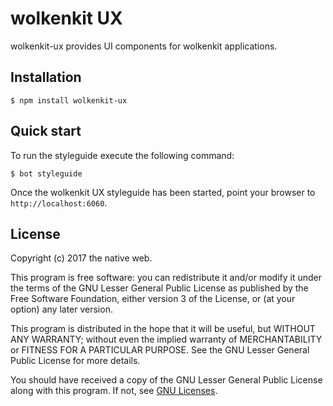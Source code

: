 # wolkenkit UX

wolkenkit-ux provides UI components for wolkenkit applications.

## Installation

```shell
$ npm install wolkenkit-ux
```

## Quick start

To run the styleguide execute the following command:

```shell
$ bot styleguide
```

Once the wolkenkit UX styleguide has been started, point your browser to `http://localhost:6060`.

## License

Copyright (c) 2017 the native web.

This program is free software: you can redistribute it and/or modify it under the terms of the GNU Lesser General Public License as published by the Free Software Foundation, either version 3 of the License, or (at your option) any later version.

This program is distributed in the hope that it will be useful, but WITHOUT ANY WARRANTY; without even the implied warranty of MERCHANTABILITY or FITNESS FOR A PARTICULAR PURPOSE. See the GNU Lesser General Public License for more details.

You should have received a copy of the GNU Lesser General Public License along with this program. If not, see [GNU Licenses](http://www.gnu.org/licenses/).
